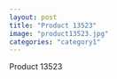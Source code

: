 ```yaml
---
layout: post
title: "Product 13523"
image: "product13523.jpg"
categories: "category1"
---
```

Product 13523
